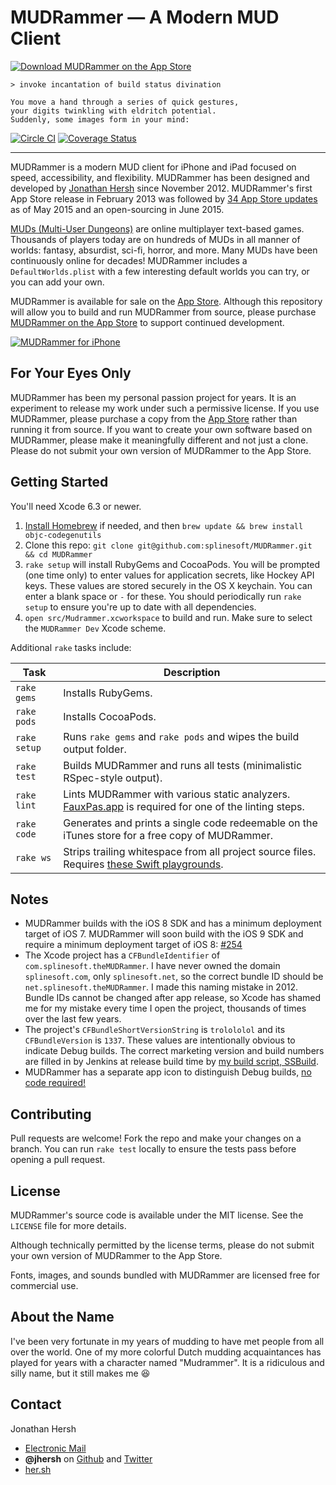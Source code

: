 # MUDRammer — A Modern MUD Client

[![Download MUDRammer on the App Store](http://linkmaker.itunes.apple.com/images/badges/en-us/badge_appstore-lrg.svg)](https://itunes.apple.com/us/app/mudrammer-a-modern-mud-client/id597157072?mt=8)

```
> invoke incantation of build status divination

You move a hand through a series of quick gestures, 
your digits twinkling with eldritch potential. 
Suddenly, some images form in your mind:
```

[![Circle CI](https://circleci.com/gh/splinesoft/MUDRammer.svg?style=svg)](https://circleci.com/gh/splinesoft/MUDRammer) [![Coverage Status](https://coveralls.io/repos/splinesoft/MUDRammer/badge.svg)](https://coveralls.io/r/splinesoft/MUDRammer)

<hr/>

MUDRammer is a modern MUD client for iPhone and iPad focused on speed, accessibility, and flexibility. MUDRammer has been designed and developed by [Jonathan Hersh](#contact) since November 2012. MUDRammer's first App Store release in February 2013 was followed by [34 App Store updates](https://github.com/splinesoft/MUDRammer/blob/master/AppStore/updates.txt) as of May 2015 and an open-sourcing in June 2015.

[MUDs (Multi-User Dungeons)](https://en.wikipedia.org/wiki/MUD) are online multiplayer text-based games. Thousands of players today are on hundreds of MUDs in all manner of worlds: fantasy, absurdist, sci-fi, horror, and more. Many MUDs have been continuously online for decades! MUDRammer includes a `DefaultWorlds.plist` with a few interesting default worlds you can try, or you can add your own.

MUDRammer is available for sale on the [App Store](https://itunes.apple.com/us/app/mudrammer-a-modern-mud-client/id597157072?mt=8). Although this repository will allow you to build and run MUDRammer from source, please purchase [MUDRammer on the App Store](https://itunes.apple.com/us/app/mudrammer-a-modern-mud-client/id597157072?mt=8) to support continued development.

[![MUDRammer for iPhone](https://github.com/splinesoft/MUDRammer/raw/master/AppStore/Screenshots/51.png)](https://itunes.apple.com/us/app/mudrammer-a-modern-mud-client/id597157072?mt=8)

## For Your Eyes Only

MUDRammer has been my personal passion project for years. It is an experiment to release my work under such a permissive license. If you use MUDRammer, please purchase a copy from the [App Store](https://itunes.apple.com/us/app/mudrammer-a-modern-mud-client/id597157072?mt=8) rather than running it from source. If you want to create your own software based on MUDRammer, please make it meaningfully different and not just a clone. Please do not submit your own version of MUDRammer to the App Store.

## Getting Started

You'll need Xcode 6.3 or newer.

1. [Install Homebrew](http://brew.sh) if needed, and then `brew update && brew install objc-codegenutils`
2. Clone this repo: `git clone git@github.com:splinesoft/MUDRammer.git && cd MUDRammer`
3. `rake setup` will install RubyGems and CocoaPods. You will be prompted (one time only) to enter values for application secrets, like Hockey API keys. These values are stored securely in the OS X keychain. You can enter a blank space or `-` for these. You should periodically run `rake setup` to ensure you're up to date with all dependencies.
4. `open src/Mudrammer.xcworkspace` to build and run. Make sure to select the `MUDRammer Dev` Xcode scheme.

Additional `rake` tasks include:

| Task | Description |
| ---- | ----- |
| `rake gems` | Installs RubyGems. |
| `rake pods` | Installs CocoaPods. |
| `rake setup` | Runs `rake gems` and `rake pods` and wipes the build output folder. |
| `rake test` | Builds MUDRammer and runs all tests (minimalistic RSpec-style output). |
| `rake lint` | Lints MUDRammer with various static analyzers. [FauxPas.app](http://fauxpasapp.com) is required for one of the linting steps. |
| `rake code` | Generates and prints a single code redeemable on the iTunes store for a free copy of MUDRammer. |
| `rake ws` | Strips trailing whitespace from all project source files. Requires [these Swift playgrounds](https://github.com/jhersh/playgrounds). |

## Notes

- MUDRammer builds with the iOS 8 SDK and has a minimum deployment target of iOS 7. MUDRammer will soon build with the iOS 9 SDK and require a minimum deployment target of iOS 8: [#254](https://github.com/splinesoft/MUDRammer/pull/254)
- The Xcode project has a `CFBundleIdentifier` of `com.splinesoft.theMUDRammer`. I have never owned the domain `splinesoft.com`, only `splinesoft.net`, so the correct bundle ID should be `net.splinesoft.theMUDRammer`. I made this naming mistake in 2012. Bundle IDs cannot be changed after app release, so Xcode has shamed me for my mistake every time I open the project, thousands of times over the last few years.
- The project's `CFBundleShortVersionString` is `trolololol` and its `CFBundleVersion` is `1337`. These values are intentionally obvious to indicate Debug builds. The correct marketing version and build numbers are filled in by Jenkins at release build time by [my build script, SSBuild](https://github.com/splinesoft/SSBuild).
- MUDRammer has a separate app icon to distinguish Debug builds, [no code required!](http://list.her.sh/beta-app-icons)

## Contributing

Pull requests are welcome! Fork the repo and make your changes on a branch. You can run `rake test` locally to ensure the tests pass before opening a pull request.

## License

MUDRammer's source code is available under the MIT license. See the `LICENSE` file for more details.

Although technically permitted by the license terms, please do not submit your own version of MUDRammer to the App Store.

Fonts, images, and sounds bundled with MUDRammer are licensed free for commercial use.

## About the Name

I've been very fortunate in my years of mudding to have met people from all over the world. One of my more colorful Dutch mudding acquaintances has played for years with a character named "Mudrammer". It is a ridiculous and silly name, but it still makes me :laughing:

## Contact

Jonathan Hersh

- [Electronic Mail](mailto:jon@her.sh)
- **@jhersh** on [Github](https://github.com/jhersh) and [Twitter](https://twitter.com/jhersh)
- [her.sh](http://her.sh)
